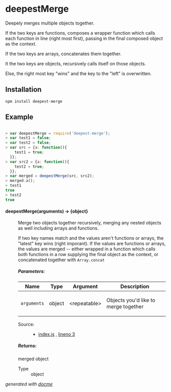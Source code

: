 # deepestMerge
Deepely merges multiple objects together.

If the two keys are functions, composes a wrapper function which calls each function in line (right most first), passing in the final composed object as the context.

If the two keys are arrays, concatenates them together.

It the two keys are objects, recursively calls itself on those objects.

Else, the right most key "wins" and the key to the "left" is overwritten.

## Installation

`npm install deepest-merge`

## Example

```javascript

> var deepestMerge = require('deepest-merge');
> var test1 = false;
> var test2 = false;
> var src = {a: function(){
    test1 = true;
  }};
> var src2 = {a: function(){
    test2 = true;
  }};
> var merged = deepestMerge(src, src2);
> merged.a();
> test1
true
> test2
true
```

<!-- START docme generated API please keep comment here to allow auto update -->
<!-- DON'T EDIT THIS SECTION, INSTEAD RE-RUN docme TO UPDATE -->

<div>
<div class="jsdoc-githubify">
<section>
<article>
<div class="container-overview">
<dl class="details">
</dl>
</div>
<dl>
<dt>
<h4 class="name" id="deepestMerge"><span class="type-signature"></span>deepestMerge<span class="signature">(arguments)</span><span class="type-signature"> &rarr; {object}</span></h4>
</dt>
<dd>
<div class="description">
<p>Merge two objects together recursively, merging any nested objects as well
including arrays and functions.</p>
<p>If two key names match and the values aren't functions or arrays, the &quot;latest&quot;
key wins (right imporant). If the values are functions or arrays, the values
are merged -- either wrapped in a function which calls both functions in a row
supplying the final object as the context, or concatenated together with
<code>Array.concat</code></p>
</div>
<h5>Parameters:</h5>
<table class="params">
<thead>
<tr>
<th>Name</th>
<th>Type</th>
<th>Argument</th>
<th class="last">Description</th>
</tr>
</thead>
<tbody>
<tr>
<td class="name"><code>arguments</code></td>
<td class="type">
<span class="param-type">object</span>
</td>
<td class="attributes">
&lt;repeatable><br>
</td>
<td class="description last"><p>Objects you'd like to merge together</p></td>
</tr>
</tbody>
</table>
<dl class="details">
<dt class="tag-source">Source:</dt>
<dd class="tag-source"><ul class="dummy">
<li>
<a href="https://github.com/toddself/deepest-merge/blob/master/index.js">index.js</a>
<span>, </span>
<a href="https://github.com/toddself/deepest-merge/blob/master/index.js#L3">lineno 3</a>
</li>
</ul></dd>
</dl>
<h5>Returns:</h5>
<div class="param-desc">
<p>merged object</p>
</div>
<dl>
<dt>
Type
</dt>
<dd>
<span class="param-type">object</span>
</dd>
</dl>
</dd>
</dl>
</article>
</section>
</div>

*generated with [docme](https://github.com/thlorenz/docme)*
</div>
<!-- END docme generated API please keep comment here to allow auto update -->